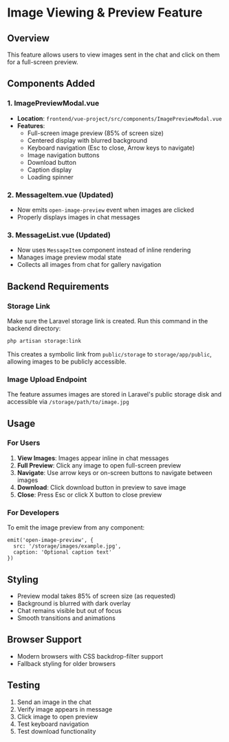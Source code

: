 # Image Viewing & Preview Feature

## Overview
This feature allows users to view images sent in the chat and click on them for a full-screen preview.

## Components Added

### 1. ImagePreviewModal.vue
- **Location**: `frontend/vue-project/src/components/ImagePreviewModal.vue`
- **Features**:
  - Full-screen image preview (85% of screen size)
  - Centered display with blurred background
  - Keyboard navigation (Esc to close, Arrow keys to navigate)
  - Image navigation buttons
  - Download button
  - Caption display
  - Loading spinner

### 2. MessageItem.vue (Updated)
- Now emits `open-image-preview` event when images are clicked
- Properly displays images in chat messages

### 3. MessageList.vue (Updated)
- Now uses `MessageItem` component instead of inline rendering
- Manages image preview modal state
- Collects all images from chat for gallery navigation

## Backend Requirements

### Storage Link
Make sure the Laravel storage link is created. Run this command in the backend directory:

```bash
php artisan storage:link
```

This creates a symbolic link from `public/storage` to `storage/app/public`, allowing images to be publicly accessible.

### Image Upload Endpoint
The feature assumes images are stored in Laravel's public storage disk and accessible via `/storage/path/to/image.jpg`

## Usage

### For Users
1. **View Images**: Images appear inline in chat messages
2. **Full Preview**: Click any image to open full-screen preview
3. **Navigate**: Use arrow keys or on-screen buttons to navigate between images
4. **Download**: Click download button in preview to save image
5. **Close**: Press Esc or click X button to close preview

### For Developers
To emit the image preview from any component:
```vue
emit('open-image-preview', {
  src: '/storage/images/example.jpg',
  caption: 'Optional caption text'
})
```

## Styling
- Preview modal takes 85% of screen size (as requested)
- Background is blurred with dark overlay
- Chat remains visible but out of focus
- Smooth transitions and animations

## Browser Support
- Modern browsers with CSS backdrop-filter support
- Fallback styling for older browsers

## Testing
1. Send an image in the chat
2. Verify image appears in message
3. Click image to open preview
4. Test keyboard navigation
5. Test download functionality
